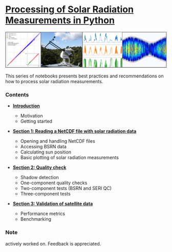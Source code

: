 # [Processing of Solar Radiation Measurements in Python](https://github.com/arjdk/AssessingSolar)

![Processing of Solar Radiation Measurements in Python](/graphics/cover_photo.png)

This series of notebooks presents best practices and recommendations on how to process solar radiation measurements.

### Contents
- [**Introduction**](https://nbviewer.jupyter.org/github/AdamRJensen/AssessingSolar/blob/master/introduction.ipynb)
    - Motivation 
    - Getting started
    
- [**Section 1: Reading a NetCDF file with solar radiation data**](https://nbviewer.jupyter.org/github/arjdk/AssessingSolar/blob/master/bsrn_netcdf.ipynb)
    - Opening and handling NetCDF files
    - Accessing BSRN data
    - Calculating sun position
    - Basic plotting of solar radiation measurements


    

- [**Section 2: Quality check**](https://nbviewer.jupyter.org/github/YvesMSaintDrenan/IEA_PVPS_T16_QC_pynb/blob/master/IEA_PVPS_QCnotebook_v0_0.ipynb)
    - Shadow detection
    - One-component quality checks
    - Two-component tests (BSRN and SERI QC)
    - Three-component tests

- [**Section 3: Validation of satellite data**]()
    - Performance metrics
    - Benchmarking

### Note
actively worked on. Feedback is appreciated.
